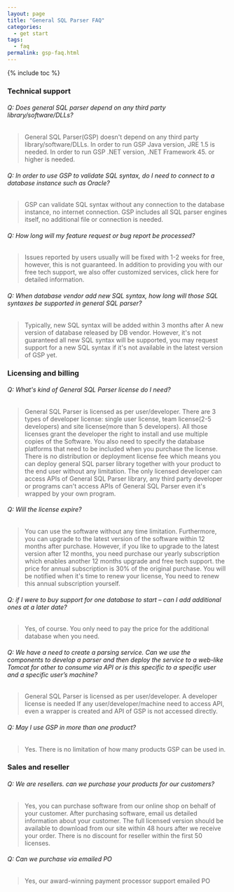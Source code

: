 ```yaml
---
layout: page
title: "General SQL Parser FAQ"
categories:
  - get start
tags:
  - faq
permalink: gsp-faq.html
---
```


{% include toc %}

### Technical support

###### Q: Does general SQL parser depend on any third party library/software/DLLs?
> General SQL Parser(GSP) doesn't depend on any third party library/software/DLLs.  In order to run GSP Java version, JRE 1.5 is needed. In order to run GSP .NET version, .NET Framework 45. or higher is needed.

###### Q: In order to use GSP to validate SQL syntax, do I need to connect to a database instance such as Oracle?
> GSP can validate SQL syntax without any connection to the database instance, no internet connection. GSP includes all SQL parser engines itself, no additional file or connection is needed.

###### Q: How long will my feature request or bug report be processed?
> Issues reported by users usually will be fixed with 1-2 weeks for free, however, this is not guaranteed. In addition to providing you with our free tech support, we also offer customized services, click here for detailed information.

###### Q: When database vendor add new SQL syntax, how long will those SQL syntaxes be supported in general SQL parser?
> Typically, new SQL syntax will be added within 3 months after A new version of database released by DB vendor. However, it's not guaranteed all new SQL syntax will be supported, you may request support for a new SQL syntax if it's not available in the latest version of GSP yet.

### Licensing and billing

###### Q: What's kind of General SQL Parser license do I need?
> General SQL Parser is licensed as per user/developer. There are 3 types of developer license: single user license, team license(2-5 developers) and site license(more than 5 developers).
All those licenses grant the developer the right to install and use multiple copies of the Software. You also need to specify the database platforms that need to be included when you purchase the license.
There is no distribution or deployment license fee which means you can deploy general SQL parser library together with your product to the end user without any limitation.
The only licensed developer can access APIs of General SQL Parser library, any third party developer or programs can't access APIs of General SQL Parser even it's wrapped by your own program.

###### Q: Will the license expire?
> You can use the software without any time limitation. Furthermore, you can upgrade to the latest version of the software within 12 months after purchase.
> However, if you like to upgrade to the latest version after 12 months, you need purchase our yearly subscription which enables another 12 months upgrade and free tech support.
> the price for annual subscription is 30% of the original purchase. You will be notified when it's time to renew your license, You need to renew this annual subscription yourself.

###### Q: if I were to buy support for one database to start – can I add additional ones at a later date?
> Yes, of course. You only need to pay the price for the additional database when you need.

###### Q: We have a need to create a parsing service. Can we use the components to develop a parser and then deploy the service to a web-like Tomcat for other to consume via API or is this specific to a specific user and a  specific user’s machine?
> General SQL Parser is licensed as per user/developer. A developer license is needed If any user/developer/machine need to access API, even a wrapper is created and API of GSP is not accessed directly. 

###### Q: May I use GSP in more than one product?
> Yes. There is no limitation of how many products GSP can be used in.

### Sales and reseller

###### Q: We are resellers. can we purchase your products for our customers?
> Yes, you can purchase software from our online shop on behalf of your customer. After purchasing software, email us detailed information about your customer. The full licensed version should be available to download from our site within 48 hours after we receive your order. 
There is no discount for reseller within the first 50 licenses.

###### Q: Can we purchase via emailed PO
> Yes, our  award-winning payment processor support emailed PO